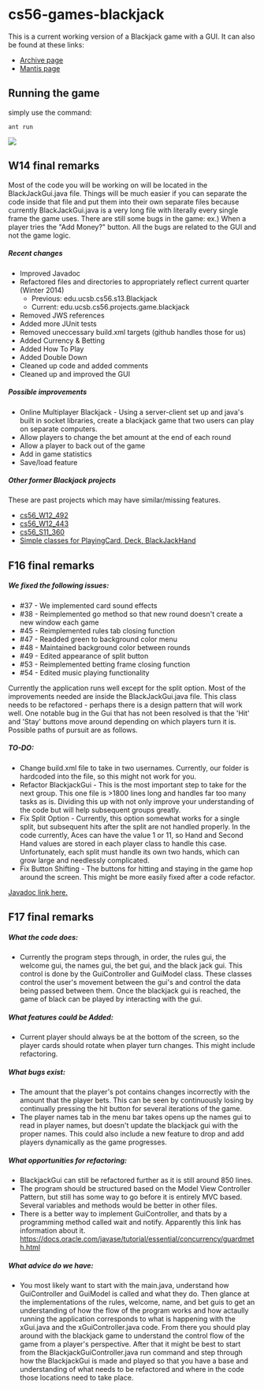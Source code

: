 # cs56-games-blackjack

This is a current working version of a Blackjack game with a GUI. It can also be found at these links:

* [Archive page](https://foo.cs.ucsb.edu/cs56/issues/0000866/)
* [Mantis page](https://foo.cs.ucsb.edu/56mantis/view.php?id=866)

## Running the game

simply use the command:
```
ant run
```

![](http://i.imgur.com/rXE5Qe1.png)

## W14 final remarks
Most of the code you will be working on will be located in the BlackJackGui.java file. Things will be much easier if you can separate the code inside that file and put them into their own separate files because currently BlackJackGui.java is a very long file with literally every single frame the game uses. There are still some bugs in the game: ex.) When a player tries the "Add Money?" button. All the bugs are related to the GUI and not the game logic.

##### Recent changes
* Improved Javadoc
* Refactored files and directories to appropriately reflect current quarter (Winter 2014)
    * Previous: edu.ucsb.cs56.s13.Blackjack
    * Current: edu.ucsb.cs56.projects.game.blackjack
* Removed JWS references
* Added more JUnit tests
* Removed uneccessary build.xml targets (github handles those for us)
* Added Currency & Betting
* Added How To Play
* Added Double Down
* Cleaned up code and added comments
* Cleaned up and improved the GUI

##### Possible improvements

* Online Multiplayer Blackjack - Using a server-client set up and java's built in socket libraries, create a blackjack game that two users can play on separate computers.
* Allow players to change the bet amount at the end of each round
* Allow a player to back out of the game
* Add in game statistics
* Save/load feature

##### Other former Blackjack projects
These are past projects which may have similar/missing features.

* [cs56_W12_492](https://foo.cs.ucsb.edu/cs56/issues/0000492/lab09b/)
* [cs56_W12_443](https://foo.cs.ucsb.edu/cs56/issues/0000443/)
* [cs56_S11_360](https://foo.cs.ucsb.edu/cs56/issues/0000360/)
* [Simple classes for PlayingCard, Deck, BlackJackHand](https://foo.cs.ucsb.edu/cs56/issues/0000215/)


## F16 final remarks

##### We fixed the following issues:
* #37 - We implemented card sound effects
* #38 - Reimplemented go method so that new round doesn't create a new window each game
* #45 - Reimplemented rules tab closing function
* #47 - Readded green to background color menu
* #48 - Maintained background color between rounds
* #49 - Edited appearance of split button
* #53 - Reimplemented betting frame closing function
* #54 - Edited music playing functionality  

Currently the application runs well except for the split option. Most of the improvements needed are inside the BlackJackGui.java file. This class needs to be refactored - perhaps there is a design pattern that will work well. One notable bug in the Gui that has not been resolved is that the 'Hit' and 'Stay' buttons move around depending on which players turn it is. Possible paths of pursuit are as follows.  

##### TO-DO:
* Change build.xml file to take in two usernames. Currently, our folder is hardcoded into the file, so this might not work for you.
* Refactor BlackjackGui - This is the most important step to take for the next group. This one file is >1800 lines long and handles far too many tasks as is. Dividing this up with not only improve your understanding of the code but will help subsequent groups greatly.
* Fix Split Option - Currently, this option somewhat works for a single split, but subsequent hits after the split are not handled properly. In the code currently, Aces can have the value 1 or 11, so Hand and Second Hand values are stored in each player class to handle this case. Unfortunately, each split must handle its own two hands, which can grow large and needlessly complicated.
* Fix Button Shifting - The buttons for hitting and staying in the game hop around the screen. This might be more easily fixed after a code refactor.  


[Javadoc link here.](https://github.com/UCSB-CS56-F16/cs56-games-blackjack_javadoc_davidtsu_chavez95)

## F17 final remarks

##### What the code does:
* Currently the program steps through, in order, the rules gui, the welcome gui, the names gui, the bet gui, and the black jack gui. This control is done by the GuiController and GuiModel class. These classes control the user's movement between the gui's and control the data being passed between them. Once the blackjack gui is reached, the game of black can be played by interacting with the gui.

##### What features could be Added:
* Current player should always be at the bottom of the screen, so the player cards should rotate when player turn changes. This might include refactoring.

##### What bugs exist:
* The amount that the player's pot contains changes incorrectly with the amount that the player bets. This can be seen by continuously losing by continually pressing the hit button for several iterations of the game.
* The player names tab in the menu bar takes opens up the names gui to read in player names, but doesn't update the blackjack gui with the proper names. This could also include a new feature to drop and add players dynamically as the game progresses.

##### What opportunities for refactoring:
* BlackjackGui can still be refactored further as it is still around 850 lines.
* The program should be structured based on the Model View Controller Pattern, but still has some way to go before it is entirely MVC based. Several variables and methods would be better in other files.
* There is a better way to implement GuiController, and thats by a programming method called wait and notify. Apparently this link has information about it. https://docs.oracle.com/javase/tutorial/essential/concurrency/guardmeth.html

##### What advice do we have:
* You most likely want to start with the main.java, understand how GuiController and GuiModel is called and what they do. Then glance at the implementations of the rules, welcome, name, and bet guis to get an understanding of how the flow of the program works and how actaully running the application corresponds to what is happening with the xGui.java and the xGuiController.java code. From there you should play around with the blackjack game to understand the control flow of the game from a player's perspective. After that it might be best to start from the BlackjackGuiController.java run command and step through how the BlackjackGui is made and played so that you have a base and understanding of what needs to be refactored and where in the code those locations need to take place.
